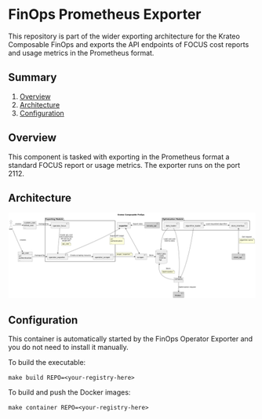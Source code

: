 # FinOps Prometheus Exporter
This repository is part of the wider exporting architecture for the Krateo Composable FinOps and exports the API endpoints of FOCUS cost reports and usage metrics in the Prometheus format.

## Summary
1. [Overview](#overview)
2. [Architecture](#architecture)
3. [Configuration](#configuration)

## Overview
This component is tasked with exporting in the Prometheus format a standard FOCUS report or usage metrics. The exporter runs on the port 2112.

## Architecture
![Krateo Composable FinOps Prometheus Exporter Generic](resources/images/KCF-exporter.png)

## Configuration
This container is automatically started by the FinOps Operator Exporter and you do not need to install it manually.

To build the executable: 
```
make build REPO=<your-registry-here>
```

To build and push the Docker images:
```
make container REPO=<your-registry-here>
```


